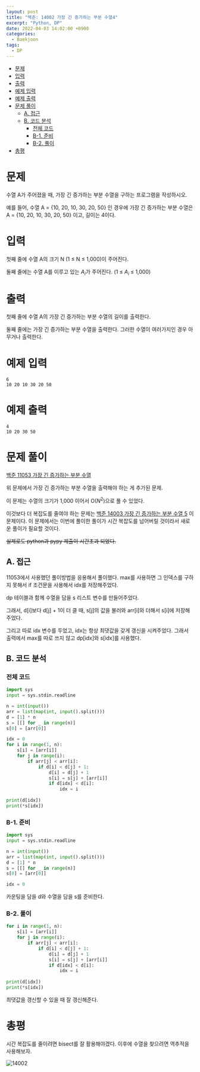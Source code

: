 ```yaml
---
layout: post
title: "백준: 14002 가장 긴 증가하는 부분 수열4"
excerpt: "Python, DP"
date: 2022-04-03 14:02:00 +0900
categories:
  - Baekjoon
tags:
  - DP
---
```


- [문제](#문제)
- [입력](#입력)
- [출력](#출력)
- [예제 입력](#예제-입력)
- [예제 출력](#예제-출력)
- [문제 풀이](#문제-풀이)
  - [A. 접근](#a-접근)
  - [B. 코드 분석](#b-코드-분석)
    - [전체 코드](#전체-코드)
    - [B-1. 준비](#b-1-준비)
    - [B-2. 풀이](#b-2-풀이)
- [총평](#총평)

# 문제

수열 A가 주어졌을 때, 가장 긴 증가하는 부분 수열을 구하는 프로그램을 작성하시오.

예를 들어, 수열 A = {10, 20, 10, 30, 20, 50} 인 경우에 가장 긴 증가하는 부분 수열은 A = {10, 20, 10, 30, 20, 50} 이고, 길이는 4이다.

# 입력

첫째 줄에 수열 A의 크기 N (1 ≤ N ≤ 1,000)이 주어진다.

둘째 줄에는 수열 A를 이루고 있는 $A_i$가 주어진다. (1 ≤ $A_i$ ≤ 1,000)

# 출력

첫째 줄에 수열 A의 가장 긴 증가하는 부분 수열의 길이를 출력한다.

둘째 줄에는 가장 긴 증가하는 부분 수열을 출력한다. 그러한 수열이 여러가지인 경우 아무거나 출력한다.

# 예제 입력

```
6
10 20 10 30 20 50
```

# 예제 출력

```
4
10 20 30 50
```

# 문제 풀이

[백준 11053 가장 긴 증가하는 부분 수열](https://www.acmicpc.net/problem/11053)

위 문제에서 가장 긴 증가하는 부분 수열을 출력해야 하는 게 추가된 문제.

이 문제는 수열의 크기가 1,000 이어서 O($N^2$)으로 풀 수 있었다.

이것보다 더 복잡도를 줄여야 하는 문제는 [백준 14003 가장 긴 증가하는 부분 수열 5](https://www.acmicpc.net/problem/14003) 이 문제이다. 이 문제에서는 이번에 풀이한 풀이가 시간 복잡도를 넘어버릴 것이라서 새로운 풀이가 필요할 것이다.

~~실제로도 python과 pypy 제출이 시간초과 되었다.~~

## A. 접근

11053에서 사용했던 풀이방법을 응용해서 풀이했다. max를 사용하면 그 인덱스를 구하지 못해서 if 조건문을 사용해서 idx를 저장해주었다.

dp 테이블과 함께 수열을 담을 s 리스트 변수를 만들어주었다.

그래서, d[i]보다 d[j] + 1이 더 클 때, s[j]의 값을 불러와 arr[i]와 더해서 s[i]에 저장해주었다.

그리고 따로 idx 변수를 두었고, idx는 항상 최댓값을 갖게 갱신을 시켜주었다. 그래서 출력에서 max를 따로 쓰지 않고 dp[idx]와 s[idx]를 사용했다.

## B. 코드 분석

### 전체 코드

```py
import sys
input = sys.stdin.readline

n = int(input())
arr = list(map(int, input().split()))
d = [1] * n
s = [[] for _ in range(n)]
s[0] = [arr[0]]

idx = 0
for i in range(1, n):
    s[i] = [arr[i]]
    for j in range(i):
        if arr[j] < arr[i]:
            if d[i] < d[j] + 1:
                d[i] = d[j] + 1
                s[i] = s[j] + [arr[i]]
                if d[idx] < d[i]:
                    idx = i
            
print(d[idx])
print(*s[idx])
```

### B-1. 준비

```py
import sys
input = sys.stdin.readline

n = int(input())
arr = list(map(int, input().split()))
d = [1] * n
s = [[] for _ in range(n)]
s[0] = [arr[0]]

idx = 0
```
카운팅을 담을 d와 수열을 담을 s를 준비한다.

### B-2. 풀이

```py
for i in range(1, n):
    s[i] = [arr[i]]
    for j in range(i):
        if arr[j] < arr[i]:
            if d[i] < d[j] + 1:
                d[i] = d[j] + 1
                s[i] = s[j] + [arr[i]]
                if d[idx] < d[i]:
                    idx = i
            
print(d[idx])
print(*s[idx])
```

최댓값을 갱신할 수 있을 때 잘 갱신해준다.

# 총평

시간 복잡도를 줄이려면 bisect를 잘 활용해야겠다. 이후에 수열을 찾으려면 역추적을 사용해보자.

![14002](https://user-images.githubusercontent.com/83271772/161413372-20938441-ec41-410c-affa-f28581dc8de9.PNG)
